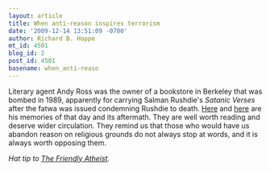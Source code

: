 ```yaml
---
layout: article
title: When anti-reason inspires terrorism
date: '2009-12-14 13:51:09 -0700'
author: Richard B. Hoppe
mt_id: 4501
blog_id: 2
post_id: 4501
basename: when_anti-reaso
---
```

Literary agent Andy Ross was the owner of a bookstore in Berkeley that was bombed in 1989, apparently for carrying Salman Rushdie's _Satanic Verses_ after the fatwa was issued condemning Rushdie to death.  [Here](http://andyrossagency.wordpress.com/2009/11/18/remembering-the-rushdie-affair/) and [here](http://andyrossagency.wordpress.com/2009/11/23/rushdie-and-me-after-the-bombing/) are his memories of that day and its aftermath.  They are well worth reading and deserve wider circulation.  They remind us that those who would have us abandon reason on religious grounds do not always stop at words, and it is always worth opposing them.

_Hat tip to [The Friendly Atheist](http://friendlyatheist.com/2009/12/11/remembering-when-satanic-verses-hit-the-shelves/)._

